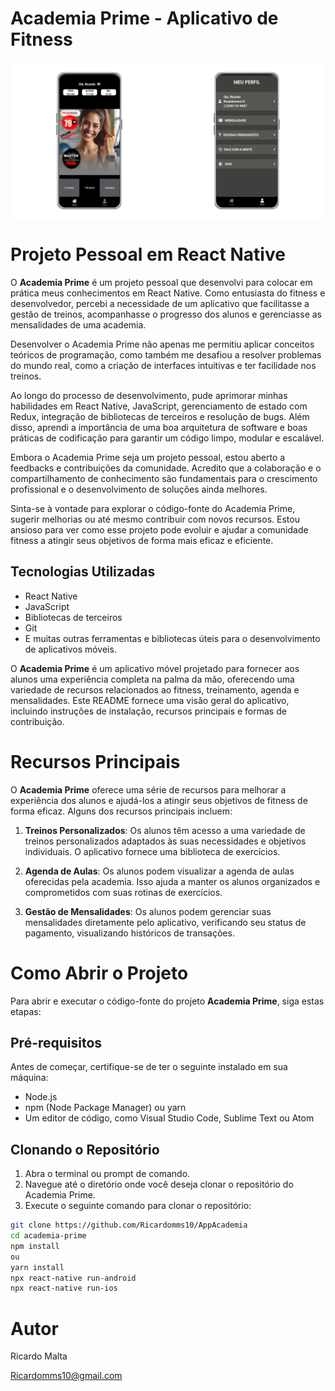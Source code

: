 # Academia Prime - Aplicativo de Fitness

<div style="display: flex;">
    <img src="./assets/tela1.png" alt="Imagem 1" style="width: 50%;">
    <img src="./assets/Tela2.png" alt="Imagem 2" style="width: 50%;">
   
</div>

# Projeto Pessoal em React Native

O **Academia Prime** é um projeto pessoal que desenvolvi para colocar em prática meus conhecimentos em React Native. Como entusiasta do fitness e desenvolvedor, percebi a necessidade de um aplicativo que facilitasse a gestão de treinos, acompanhasse o progresso dos alunos e gerenciasse as mensalidades de uma academia.

Desenvolver o Academia Prime não apenas me permitiu aplicar conceitos teóricos de programação, como também me desafiou a resolver problemas do mundo real, como a criação de interfaces intuitivas e ter facilidade nos treinos.

Ao longo do processo de desenvolvimento, pude aprimorar minhas habilidades em React Native, JavaScript, gerenciamento de estado com Redux, integração de bibliotecas de terceiros e resolução de bugs. Além disso, aprendi a importância de uma boa arquitetura de software e boas práticas de codificação para garantir um código limpo, modular e escalável.

Embora o Academia Prime seja um projeto pessoal, estou aberto a feedbacks e contribuições da comunidade. Acredito que a colaboração e o compartilhamento de conhecimento são fundamentais para o crescimento profissional e o desenvolvimento de soluções ainda melhores.

Sinta-se à vontade para explorar o código-fonte do Academia Prime, sugerir melhorias ou até mesmo contribuir com novos recursos. Estou ansioso para ver como esse projeto pode evoluir e ajudar a comunidade fitness a atingir seus objetivos de forma mais eficaz e eficiente.

## Tecnologias Utilizadas

- React Native
- JavaScript
- Bibliotecas de terceiros 
- Git 
- E muitas outras ferramentas e bibliotecas úteis para o desenvolvimento de aplicativos móveis.


O **Academia Prime** é um aplicativo móvel projetado para fornecer aos alunos uma experiência completa na palma da mão, oferecendo uma variedade de recursos relacionados ao fitness, treinamento, agenda e mensalidades. Este README fornece uma visão geral do aplicativo, incluindo instruções de instalação, recursos principais e formas de contribuição.

# Recursos Principais

O **Academia Prime** oferece uma série de recursos para melhorar a experiência dos alunos e ajudá-los a atingir seus objetivos de fitness de forma eficaz. Alguns dos recursos principais incluem:

1. **Treinos Personalizados**: Os alunos têm acesso a uma variedade de treinos personalizados adaptados às suas necessidades e objetivos individuais. O aplicativo fornece uma biblioteca de exercícios.

2. **Agenda de Aulas**: Os alunos podem visualizar a agenda de aulas oferecidas pela academia. Isso ajuda a manter os alunos organizados e comprometidos com suas rotinas de exercícios.

3. **Gestão de Mensalidades**: Os alunos podem gerenciar suas mensalidades diretamente pelo aplicativo, verificando seu status de pagamento, visualizando históricos de transações.


# Como Abrir o Projeto

Para abrir e executar o código-fonte do projeto **Academia Prime**, siga estas etapas:

## Pré-requisitos

Antes de começar, certifique-se de ter o seguinte instalado em sua máquina:

- Node.js
- npm (Node Package Manager) ou yarn
- Um editor de código, como Visual Studio Code, Sublime Text ou Atom

## Clonando o Repositório

1. Abra o terminal ou prompt de comando.
2. Navegue até o diretório onde você deseja clonar o repositório do Academia Prime.
3. Execute o seguinte comando para clonar o repositório:

```bash
git clone https://github.com/Ricardomms10/AppAcademia
cd academia-prime
npm install
ou
yarn install
npx react-native run-android
npx react-native run-ios
```

# Autor

Ricardo Malta

Ricardomms10@gmail.com
